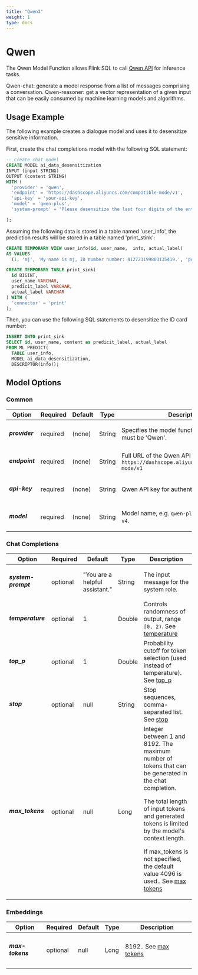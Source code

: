 ```yaml
---
title: "Qwen3"
weight: 1
type: docs
---
```

<!--
Licensed to the Apache Software Foundation (ASF) under one
or more contributor license agreements.  See the NOTICE file
distributed with this work for additional information
regarding copyright ownership.  The ASF licenses this file
to you under the Apache License, Version 2.0 (the
"License"); you may not use this file except in compliance
with the License.  You may obtain a copy of the License at
  http://www.apache.org/licenses/LICENSE-2.0
Unless required by applicable law or agreed to in writing,
software distributed under the License is distributed on an
"AS IS" BASIS, WITHOUT WARRANTIES OR CONDITIONS OF ANY
KIND, either express or implied.  See the License for the
specific language governing permissions and limitations
under the License.
-->

# Qwen

The Qwen Model Function allows Flink SQL to call [Qwen API](https://bailian.console.aliyun.com/?tab=api#/api) for inference tasks.

Qwen-chat: generate a model response from a list of messages comprising a conversation.
Qwen-reasoner: get a vector representation of a given input that can be easily consumed by machine learning models and algorithms.

## Usage Example
The following example creates a dialogue model and uses it to desensitize sensitive information.

First, create the chat completions model with the following SQL statement:

```sql
-- Create chat model
CREATE MODEL ai_data_desensitization
INPUT (input STRING)
OUTPUT (content STRING)
WITH (
  'provider' = 'qwen',
  'endpoint' = 'https://dashscope.aliyuncs.com/compatible-mode/v1',
  'api-key' = 'your-api-key',
  'model' = 'qwen-plus',
  'system-prompt' = 'Please desensitize the last four digits of the entered data ID number into*.'

);
```

Assuming the following data is stored in a table named 'user_info', the prediction results will be stored in a table named 'print_stink':

```sql
CREATE TEMPORARY VIEW user_info(id, user_name,  info, actual_label)
AS VALUES
  (1, 'mj', 'My name is mj, ID number number: 412721199803135419.', 'positive');

CREATE TEMPORARY TABLE print_sink(
  id BIGINT,
  user_name VARCHAR,
  predicit_label VARCHAR,
  actual_label VARCHAR
) WITH (
  'connector' = 'print'
);
```

Then, you can use the following SQL statements to desensitize the ID card number:


```sql
INSERT INTO print_sink
SELECT id, user_name, content as predicit_label, actual_label
FROM ML_PREDICT(
  TABLE user_info,
  MODEL ai_data_desensitization,
  DESCRIPTOR(info));
```
## Model Options

### Common

<table class="table table-bordered">
    <thead>
        <tr>
            <th class="text-left" style="width: 25%">Option</th>
            <th class="text-center" style="width: 8%">Required</th>
            <th class="text-center" style="width: 7%">Default</th>
            <th class="text-center" style="width: 10%">Type</th>
            <th class="text-center" style="width: 50%">Description</th>
        </tr>
    </thead>
    <tbody>
        <tr>
            <td>
                <h5>provider</h5>
            </td>
            <td>required</td>
            <td style="word-wrap: break-word;">(none)</td>
            <td>String</td>
            <td>Specifies the model function provider to use, must be 'Qwen'.</td>
        </tr>
        <tr>
            <td>
                <h5>endpoint</h5>
            </td>
            <td>required</td>
            <td style="word-wrap: break-word;">(none)</td>
            <td>String</td>
            <td>Full URL of the Qwen API endpoint, e.g. <code>https://dashscope.aliyuncs.com/compatible-mode/v1</code>
               </td>
        </tr>
        <tr>
            <td>
                <h5>api-key</h5>
            </td>
            <td>required</td>
            <td style="word-wrap: break-word;">(none)</td>
            <td>String</td>
            <td>Qwen API key for authentication.</td>
        </tr>
        <tr>
            <td>
                <h5>model</h5>
            </td>
            <td>required</td>
            <td style="word-wrap: break-word;">(none)</td>
            <td>String</td>
            <td>Model name, e.g. <code>qwen-plus</code>, <code>text-embedding-v4</code>.</td>
        </tr>
    </tbody>
</table>

### Chat Completions

<table class="table table-bordered">
    <thead>
        <tr>
            <th class="text-left" style="width: 25%">Option</th>
            <th class="text-center" style="width: 8%">Required</th>
            <th class="text-center" style="width: 7%">Default</th>
            <th class="text-center" style="width: 10%">Type</th>
            <th class="text-center" style="width: 50%">Description</th>
        </tr>
    </thead>
    <tbody>
        <tr>
            <td>
                <h5>system-prompt</h5>
            </td>
            <td>optional</td>
            <td style="word-wrap: break-word;">"You are a helpful assistant."</td>
            <td>String</td>
            <td>The input message for the system role.</td>
        </tr>
        <tr>
            <td>
                <h5>temperature</h5>
            </td>
            <td>optional</td>
            <td style="word-wrap: break-word;">1</td>
            <td>Double</td>
            <td>Controls randomness of output, range <code> [0, 2)</code>. See <a href="https://bailian.console.aliyun.com/?tab=api#/api/?type=model&url=2712576">temperature</a></td>
        </tr>
        <tr>
            <td>
                <h5>top_p</h5>
            </td>
            <td>optional</td>
            <td style="word-wrap: break-word;">1</td>
            <td>Double</td>
            <td>Probability cutoff for token selection (used instead of temperature). See <a href="https://bailian.console.aliyun.com/?tab=api#/api/?type=model&url=2712576">top_p</a></td>
        </tr>
        <tr>
            <td>
                <h5>stop</h5>
            </td>
            <td>optional</td>
            <td style="word-wrap: break-word;">null</td>
            <td>String</td>
            <td>Stop sequences, comma-separated list. See <a href="https://bailian.console.aliyun.com/?tab=api#/api/?type=model&url=2712576">stop</a></td>
        </tr>
        <tr>
            <td>
                <h5>max_tokens</h5>
            </td>
            <td>optional</td>
            <td style="word-wrap: break-word;">null</td>
            <td>Long</td>
            <td>Integer between 1 and 8192. The maximum number of tokens that can be generated in the chat completion.

The total length of input tokens and generated tokens is limited by the model's context length.

If max_tokens is not specified, the default value 4096 is used.. See <a href="https://bailian.console.aliyun.com/?tab=api#/api/?type=model&url=2712576">max tokens</a></td>
        </tr>
    </tbody>
</table>

### Embeddings

<table class="table table-bordered">
    <thead>
        <tr>
            <th class="text-left" style="width: 25%">Option</th>
            <th class="text-center" style="width: 8%">Required</th>
            <th class="text-center" style="width: 7%">Default</th>
            <th class="text-center" style="width: 10%">Type</th>
            <th class="text-center" style="width: 50%">Description</th>
        </tr>
    </thead>
    <tbody>
     <tr>
                <td>
                    <h5>max-tokens</h5>
                </td>
                <td>optional</td>
                <td style="word-wrap: break-word;">null</td>
                <td>Long</td>
                <td>8192.. See <a href="https://bailian.console.aliyun.com/?tab=api#/api/?type=model&url=2712576">max tokens</a></td>
    </tr>
    </tbody>
</table>
